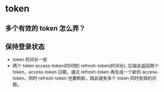 # token

## 多个有效的 token 怎么弄？

## 保持登录状态

-   token 时间长一些
-   两个 token access-token(时间短) refresh-token(时间长), 后端会返回两个 token，access-token 过期，通过 refresh-token 再生成一个新的 access-token，同时 refresh-token 也要刷新，因此就有多个 token 同时有效的问题。
